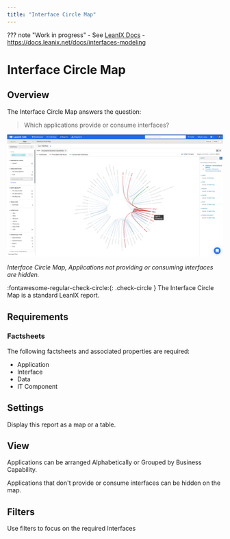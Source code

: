 ```yaml
---
title: "Interface Circle Map" 
---
```


??? note "Work in progress"
    - See [LeanIX Docs](https://docs.leanix.net/docs/integration-architecture#use-the-interface-circle-map-to-get-a-high-level-overview)
    - https://docs.leanix.net/docs/interfaces-modeling

# Interface Circle Map

## Overview 

The Interface Circle Map answers the question:

>Which applications provide or consume interfaces?

[![Placeholder](../assets/images/interface-circle-map.png)](../assets/images/interface-circle-map.png)  

*Interface Circle Map, Applications not providing or consuming interfaces are hidden.*

:fontawesome-regular-check-circle:{: .check-circle } The Interface Circle Map is a standard LeanIX report.

## Requirements

### Factsheets

The following factsheets and associated properties are required:

- Application
- Interface
- Data
- IT Component

<!--
#### Tags 

- No tags are required for this report

#### Other requirements

- No other requirements
-->

## Settings

Display this report as a map or a table.

## View

Applications can be arranged Alphabetically or Grouped by Business Capability.

Applications that don't provide or consume interfaces can be hidden on the map.

<!--
### Tags

No tags are required for this report.
-->

## Filters

Use filters to focus on the required Interfaces

<!--
## Editing

This report cannot be edited.
->
